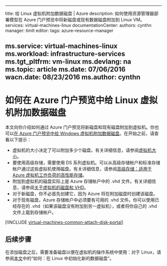 <!-- Ibiza Portal: tested -->

---
title: 给 Linux 虚拟机附加数据磁盘 | Azure
description: 如何使用资源管理器部署模型在 Azure 门户预览中将新磁盘或现有数据磁盘附加到 Linux VM。
services: virtual-machines-linux
documentationCenter: 
authors: cynthn
manager: timlt
editor: 
tags: azure-resource-manager

ms.service: virtual-machines-linux
ms.workload: infrastructure-services
ms.tgt_pltfrm: vm-linux
ms.devlang: na
ms.topic: article
ms.date: 07/06/2016
wacn.date: 08/23/2016
ms.author: cynthn
---

# 如何在 Azure 门户预览中给 Linux 虚拟机附加数据磁盘

本文向你介绍如何通过 Azure 门户预览将新磁盘和现有磁盘附加到虚拟机。你也可以[在 Azure 门户预览中给 Windows 虚拟机附加数据磁盘](./virtual-machines-windows-attach-disk-portal.md)。在开始之前，请查看以下提示：

- 虚拟机的大小决定了可以附加多少个磁盘。有关详细信息，请参阅[虚拟机大小](./virtual-machines-linux-sizes.md)。
- 要使用高级存储，需要使用 DS 系列虚拟机。可以从高级存储帐户和标准存储帐户通过这些虚拟机使用磁盘。有关详细信息，请参阅[高级存储：适用于 Azure 虚拟机工作负荷的高性能存储](../storage/storage-premium-storage.md)。
- 附加到虚拟机的磁盘实际上是 Azure 存储帐户中的 .vhd 文件。有关详细信息，请参阅[关于虚拟机的磁盘和 VHD](./virtual-machines-linux-about-disks-vhds.md)。
- 对于新磁盘，你不必首先创建它，因为 Azure 将在附加磁盘时创建该磁盘。
- 对于现有磁盘，Azure 存储帐户中必须要有可用的 .vhd 文件。你可以使用已经存在的 .vhd（如果该磁盘没有附加到另一虚拟机），或者将你自己的 .vhd 文件上载到存储帐户。

[!INCLUDE [virtual-machines-common-attach-disk-portal](../../includes/virtual-machines-common-attach-disk-portal.md)]

## 后续步骤

在添加磁盘之后，需要准备磁盘以便在虚拟机的操作系统中使用：对于 Linux，请参阅[本文](./virtual-machines-linux-classic-attach-disk.md#how-to-initialize-a-new-data-disk-in-linux)中的“如何：在 Linux 中初始化新的数据磁盘”。

<!---HONumber=Mooncake_0411_2016-->